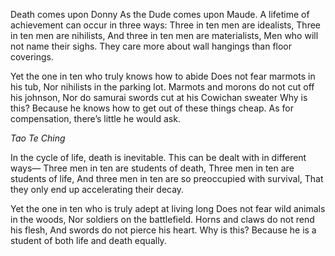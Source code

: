Death comes upon Donny
As the Dude comes upon Maude.
A lifetime of achievement can occur in three ways:
Three in ten men are idealists,
Three in ten men are nihilists,
And three in ten men are materialists,
Men who will not name their sighs.
They care more about wall hangings than floor coverings.

Yet the one in ten who truly knows how to abide
Does not fear marmots in his tub,
Nor nihilists in the parking lot.
Marmots and morons do not cut off his johnson,
Nor do samurai swords cut at his Cowichan sweater
Why is this?
Because he knows how to get out of these things cheap.
As for compensation, there’s little he would ask.

*Tao Te Ching*

In the cycle of life, death is inevitable.
This can be dealt with in different ways—
Three men in ten are students of death,
Three men in ten are students of life,
And three men in ten are so preoccupied with survival,
That they only end up accelerating their decay.

Yet the one in ten who is truly adept at living long
Does not fear wild animals in the woods,
Nor soldiers on the battlefield.
Horns and claws do not rend his flesh,
And swords do not pierce his heart.
Why is this?
Because he is a student of both life and death equally.